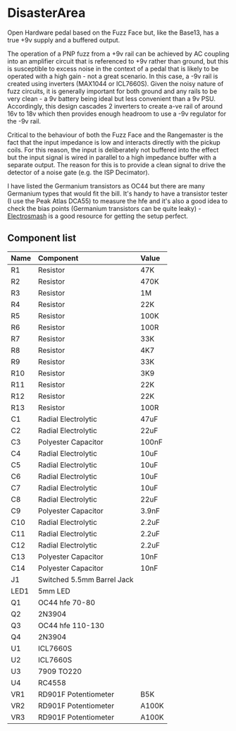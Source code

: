 # DisasterArea
Open Hardware pedal based on the Fuzz Face but, like the Base13, has a true +9v supply and a buffered output.

The operation of a PNP fuzz from a +9v rail can be achieved by AC coupling into an amplifier circuit that is referenced to +9v rather than ground, but this is susceptible to excess noise in the context of a pedal that is likely to be operated with a high gain - not a great scenario. In this case, a -9v rail is created using inverters (MAX1044 or ICL7660S). Given the noisy nature of fuzz circuits, it is generally important for both ground and any rails to be very clean - a 9v battery being ideal but less convenient than a 9v PSU. Accordingly, this design cascades 2 inverters to create a-ve rail of around 16v to 18v which then provides enough headroom to use a -9v regulator for the -9v rail.

Critical to the behaviour of both the Fuzz Face and the Rangemaster is the fact that the input impedance is low and interacts directly with the pickup coils. For this reason, the input is deliberately not buffered into the effect but the input signal is wired in parallel to a high impedance buffer with a separate output. The reason for this is to provide a clean signal to drive the detector of a noise gate (e.g. the ISP Decimator).

I have listed the Germanium transistors as OC44 but there are many Germanium types that would fit the bill. It's handy to have a transistor tester (I use the Peak Atlas DCA55) to measure the hfe and it's also a good idea to check the bias points (Germanium transistors can be quite leaky) - [Electrosmash](https://www.electrosmash.com/fuzz-face) is a good resource for getting the setup perfect.

Component list
--------------

|Name|Component|Value|
|:---|:---|:---|
|R1|Resistor|47K|
|R2|Resistor|470K|
|R3|Resistor|1M|
|R4|Resistor|22K|
|R5|Resistor|100K|
|R6|Resistor|100R|
|R7|Resistor|33K|
|R8|Resistor|4K7|
|R9|Resistor|33K|
|R10|Resistor|3K9|
|R11|Resistor|22K|
|R12|Resistor|22K|
|R13|Resistor|100R|
|C1|Radial Electrolytic|47uF|
|C2|Radial Electrolytic|22uF|
|C3|Polyester Capacitor|100nF|
|C4|Radial Electrolytic|10uF|
|C5|Radial Electrolytic|10uF|
|C6|Radial Electrolytic|10uF|
|C7|Radial Electrolytic|10uF|
|C8|Radial Electrolytic|22uF|
|C9|Polyester Capacitor|3.9nF|
|C10|Radial Electrolytic|2.2uF|
|C11|Radial Electrolytic|2.2uF|
|C12|Radial Electrolytic|2.2uF|
|C13|Polyester Capacitor|10nF|
|C14|Polyester Capacitor|10nF|
|J1|Switched 5.5mm Barrel Jack||
|LED1|5mm LED||
|Q1|OC44 hfe 70-80||
|Q2|2N3904||
|Q3|OC44 hfe 110-130||
|Q4|2N3904||
|U1|ICL7660S||
|U2|ICL7660S||
|U3|7909 TO220||
|U4|RC4558||
|VR1|RD901F Potentiometer|B5K|
|VR2|RD901F Potentiometer|A100K|
|VR3|RD901F Potentiometer|A100K|
